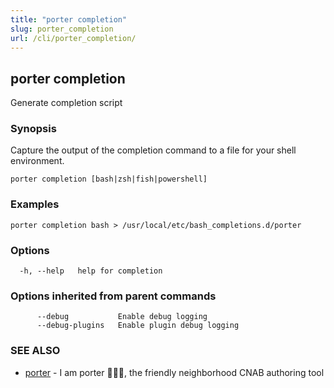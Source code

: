 ```yaml
---
title: "porter completion"
slug: porter_completion
url: /cli/porter_completion/
---
```

## porter completion

Generate completion script

### Synopsis

Capture the output of the completion command to a file for your shell environment.

```
porter completion [bash|zsh|fish|powershell]
```

### Examples

```
porter completion bash > /usr/local/etc/bash_completions.d/porter
```

### Options

```
  -h, --help   help for completion
```

### Options inherited from parent commands

```
      --debug           Enable debug logging
      --debug-plugins   Enable plugin debug logging
```

### SEE ALSO

* [porter](/cli/porter/)	 - I am porter 👩🏽‍✈️, the friendly neighborhood CNAB authoring tool

